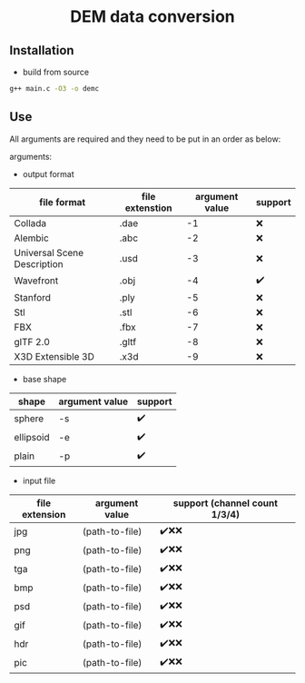 <h1 align="center">DEM data conversion</h1>

## Installation

- build from source

```bash
g++ main.c -O3 -o demc
```

## Use

All arguments are required and they need to be put in an order as below:

arguments:

- output format

| file format | file extenstion | argument value | support |
| --- | --- | --- | --- |
|Collada|.dae|-1|:x:|
|Alembic|.abc|-2|:x:|
|Universal Scene Description|.usd|-3|:x:|
|Wavefront|.obj|-4|:heavy_check_mark:|
|Stanford|.ply|-5|:x:|
|Stl|.stl|-6|:x:|
|FBX|.fbx|-7|:x:|
|glTF 2.0|.gltf|-8|:x:|
|X3D Extensible 3D|.x3d|-9|:x:|

- base shape

|shape|argument value|support|
| --- | --- | --- |
|sphere|-s|:heavy_check_mark:|
|ellipsoid|-e|:heavy_check_mark:|
|plain|-p|:heavy_check_mark:|

- input file

|file extension|argument value|support (channel count 1/3/4)|
| --- | --- | --- |
|jpg|(path-to-file)|:heavy_check_mark::x::x:|
|png|(path-to-file)|:heavy_check_mark::x::x:|
|tga|(path-to-file)|:heavy_check_mark::x::x:|
|bmp|(path-to-file)|:heavy_check_mark::x::x:|
|psd|(path-to-file)|:heavy_check_mark::x::x:|
|gif|(path-to-file)|:heavy_check_mark::x::x:|
|hdr|(path-to-file)|:heavy_check_mark::x::x:|
|pic|(path-to-file)|:heavy_check_mark::x::x:|